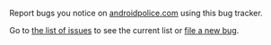 Report bugs you notice on [androidpolice.com](https://www.androidpolice.com) using this bug tracker.

Go to [the list of issues](../../issues) to see the current list or [file a new bug](../../issues/new).
